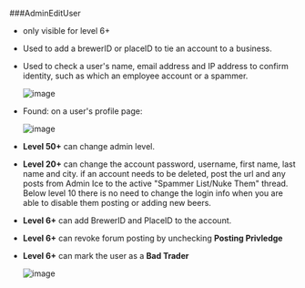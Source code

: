 
###AdminEditUser

* only visible for level 6+
* Used to add a brewerID or placeID to tie an account to a business.
* Used to check a user's name, email address and IP address to confirm identity, such as which an employee account or a spammer.

	![image](file:///Users/mj/Desktop/Screen%20Shot%202013-07-22%20at%207.51.24%20PM.png)
* Found: on a user's profile page: 

	![image](file:///Users/mj/Desktop/Screen%20Shot%202013-07-22%20at%207.54.33%20PM.png)

* **Level 50+** can change admin level.
* **Level 20+** can change the account password, username, first name, last name and city.   if an account needs to be deleted, post the url and any posts from Admin Ice to the active "Spammer List/Nuke Them" thread.  Below level 10 there is no need to change the login info when you are able to disable them posting or adding new beers.
* **Level 6+** can add BrewerID and PlaceID to the account.
* **Level 6+** can revoke forum posting by unchecking **Posting Privledge**
* **Level 6+** can mark the user as a **Bad Trader** 

	![image]()
	
	
